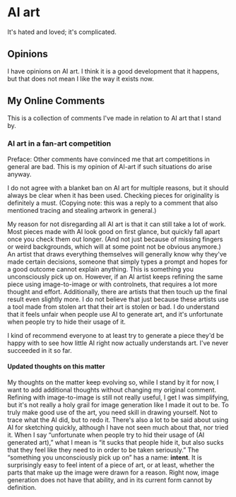# AI art

It's hated and loved; it's complicated.

## Opinions

I have opinions on AI art.  I think it is a good development that it happens, but that does not mean I like the way it
exists now.

## My Online Comments

This is a collection of comments I've made in relation to AI art that I stand by.

### AI art in a fan-art competition

Preface: Other comments have convinced me that art competitions in general are bad. This is my opinion of AI-art if such
situations do arise anyway.

I do not agree with a blanket ban on AI art for multiple reasons, but it should always be clear when it has been used.
Checking pieces for originality is definitely a must.  (Copying note: this was a reply to a comment that also mentioned
tracing and stealing artwork in general.)

My reason for not disregarding all AI art is that it can still take a lot of work. Most pieces made with AI look good on
first glance, but quickly fall apart once you check them out longer. (And not just because of missing fingers or weird
backgrounds, which will at some point not be obvious anymore.) An artist that draws everything themselves will generally
know why they've made certain decisions, someone that simply types a prompt and hopes for a good outcome cannot explain
anything. This is something you unconsciously pick up on. However, if an AI artist keeps refining the same piece using
image-to-image or with controlnets, that requires a lot more thought and effort. Additionally, there are artists that
then touch up the final result even slightly more. I do not believe that just because these artists use a tool made from
stolen art that their art is stolen or bad. I do understand that it feels unfair when people use AI to generate art, and
it's unfortunate when people try to hide their usage of it.

I kind of recommend everyone to at least try to generate a piece they'd be happy with to see how little AI right now
actually understands art. I've never succeeded in it so far.

#### Updated thoughts on this matter

My thoughts on the matter keep evolving so, while I stand by it for now, I want to add additional thoughts without
changing my original comment.  Refining with image-to-image is still not really useful, I get I was simplifying, but
it's not really a holy grail for image generation like I made it out to be.  To truly make good use of the art, you need
skill in drawing yourself.  Not to trace what the AI did, but to redo it.  There's also a lot to be said about using AI
for sketching quickly, although I have not seen much about that, nor tried it.  When I say “unfortunate when people try
to hid their usage of (AI generated art),” what I mean is “it sucks that people hide it, but also sucks that they feel
like they need to in order to be taken seriously.” The “something you unconsciously pick up on” has a name: **intent**.
It is surprisingly easy to feel intent of a piece of art, or at least, whether the parts that make up the image were
drawn for a reason.  Right now, image generation does not have that ability, and in its current form cannot by
definition.

